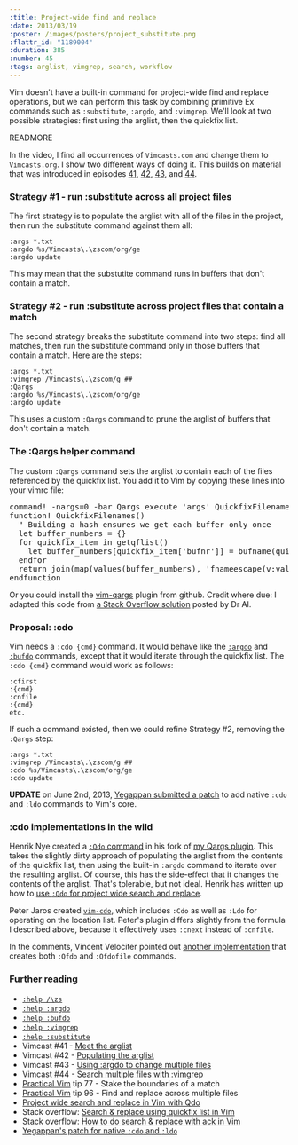 ```yaml
--- 
:title: Project-wide find and replace
:date: 2013/03/19
:poster: /images/posters/project_substitute.png
:flattr_id: "1189004"
:duration: 385
:number: 45
:tags: arglist, vimgrep, search, workflow
---
```


Vim doesn't have a built-in command for project-wide find and replace operations, but we can perform this task by combining primitive Ex commands such as `:substitute`, `:argdo`, and `:vimgrep`. We'll look at two possible strategies: first using the arglist, then the quickfix list.

READMORE


In the video, I find all occurrences of `Vimcasts.com` and change them to `Vimcasts.org`. I show two different ways of doing it. This builds on material that was introduced in episodes [41][], [42][], [43][], and [44][].

### Strategy #1 - run :substitute across all project files

The first strategy is to populate the arglist with all of the files in the project, then run the substitute command against them all:

    :args *.txt
    :argdo %s/Vimcasts\.\zscom/org/ge
    :argdo update

This may mean that the substutite command runs in buffers that don't contain a match.

### Strategy #2 - run :substitute across project files that contain a match

The second strategy breaks the substitute command into two steps: find all matches, then run the substitute command only in those buffers that contain a match. Here are the steps:

    :args *.txt
    :vimgrep /Vimcasts\.\zscom/g ##
    :Qargs
    :argdo %s/Vimcasts\.\zscom/org/ge
    :argdo update

This uses a custom `:Qargs` command to prune the arglist of buffers that don't contain a match.

### The :Qargs helper command

The custom `:Qargs` command sets the arglist to contain each of the files referenced by the quickfix list. You add it to Vim by copying these lines into your vimrc file:

<pre class="brush: vimscript">
command! -nargs=0 -bar Qargs execute 'args' QuickfixFilenames()
function! QuickfixFilenames()
  " Building a hash ensures we get each buffer only once
  let buffer_numbers = {}
  for quickfix_item in getqflist()
    let buffer_numbers[quickfix_item['bufnr']] = bufname(quickfix_item['bufnr'])
  endfor
  return join(map(values(buffer_numbers), 'fnameescape(v:val)'))
endfunction
</pre>

Or you could install the [vim-qargs][qargs] plugin from github. Credit where due: I adapted this code from [a Stack Overflow solution][qfdo] posted by Dr Al.

### Proposal: :cdo

Vim needs a `:cdo {cmd}` command. It would behave like the [`:argdo`][argdo] and [`:bufdo`][bufdo] commands, except that it would iterate through the quickfix list. The `:cdo {cmd}` command would work as follows:

    :cfirst
    :{cmd}
    :cnfile
    :{cmd}
    etc.

If such a command existed, then we could refine Strategy #2, removing the `:Qargs` step:

    :args *.txt
    :vimgrep /Vimcasts\.\zscom/g ##
    :cdo %s/Vimcasts\.\zscom/org/ge
    :cdo update

**UPDATE** on June 2nd, 2013, [Yegappan submitted a patch][patch] to add native `:cdo` and `:ldo` commands to Vim's core.

### :cdo implementations in the wild

Henrik Nye created a [`:Qdo` command][qdo] in his fork of [my Qargs plugin][qargs]. This takes the slightly dirty approach of populating the arglist from the contents of the quickfix list, then using the built-in `:argdo` command to iterate over the resulting arglist. Of course, this has the side-effect that it changes the contents of the arglist. That's tolerable, but not ideal. Henrik has written up how to [use `:Qdo` for project wide search and replace][pug].

Peter Jaros created [`vim-cdo`][cdo], which includes `:Cdo` as well as `:Ldo` for operating on the location list. Peter's plugin differs slightly from the formula I described above, because it effectively uses `:cnext` instead of `:cnfile`.

In the comments, Vincent Velociter pointed out [another implementation][efiquest] that creates both `:Qfdo` and `:Qfdofile` commands.

### Further reading

* [`:help /\zs`][zs]
* [`:help :argdo`][argdo]
* [`:help :bufdo`][bufdo]
* [`:help :vimgrep`][vimgrep]
* [`:help :substitute`][substitute]
* Vimcast #41 - [Meet the arglist][41]
* Vimcast #42 - [Populating the arglist][42]
* Vimcast #43 - [Using :argdo to change multiple files][43]
* Vimcast #44 - [Search multiple files with :vimgrep][44]
* [Practical Vim][pv] tip 77 - Stake the boundaries of a match
* [Practical Vim][pv] tip 96 - Find and replace across multiple files
* [Project wide search and replace in Vim with Qdo][pug]
* Stack overflow: [Search & replace using quickfix list in Vim][so]
* Stack overflow: [How to do search & replace with ack in Vim][qfdo]
* [Yegappan's patch for native `:cdo` and `:ldo`][patch]

[substitute]: http://vimdoc.sourceforge.net/htmldoc/change.html#:s
[vimgrep]: http://vimdoc.sourceforge.net/htmldoc/quickfix.html#:vim
[pv]: http://pragprog.com/book/dnvim/practical-vim
[qargs]: https://github.com/nelstrom/vim-qargs
[zs]: http://vimdoc.sourceforge.net/htmldoc/pattern.html#/\zs
[argdo]: http://vimdoc.sourceforge.net/htmldoc/editing.html#:argdo
[bufdo]: http://vimdoc.sourceforge.net/htmldoc/windows.html#:bufdo
[qdo]: https://github.com/henrik/vim-qargs/blob/22a27f3745198b942b3d2b8bec31d4daa964aa28/plugin/qargs.vim#L5
[cdo]: https://github.com/Peeja/vim-cdo
[pug]: http://henrik.nyh.se/2012/07/project-wide-search-and-replace-in-vim-with-qdo/
[41]: /e/41
[42]: /e/42
[43]: /e/43
[44]: /e/44
[so]: http://stackoverflow.com/a/5686810/6962
[qfdo]: http://stackoverflow.com/a/4793316/128850
[efiquest]: http://efiquest.org/2009-02-19/32/
[patch]: https://groups.google.com/forum/#!msg/vim_dev/dfyt-G6SMec/_6h8pDUpeZMJ
